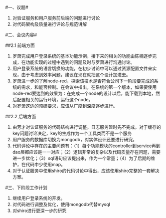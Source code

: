 #一、议题#

1. 对验证服务和用户服务前后端的问题进行讨论
2. 对代码架构及质量进行评论与规范讲解

#二、会议内容#

##2.1 前端方面

1. 罗萧完成用户登录系统的基本功能示例，接下来的相关的功能由陈楠逐步完成，在功能实现的过程中遇到的问题及时与罗萧进行沟通讨论。
2. 用户登录系统的语言切换的功能，在初步讨论中可以通过资源配置文件来实现，由于考虑到效率问题，建议在现在就把这个设计加进去。
3. 罗萧进一步的了解node-red，探索该技术是否符合公司下一阶段要完成的系统的需求，和能否控制。在会议中指出，在系统的第一个版本，如果要使用node-red要达到的效果为：在完成一个node的设计以后，能下载到本地，然后配置相关的运行环境，运行这个node。
4. 对罗萧这边的预研要求，应该从广度到深度逐步进行。

##2.2 后端方面

1. 由芳才对认证服务的代码结构进行调整。日志服务暂时先不完成。对于缓存的key问题讨论决定，key的生成作为一个工具类而不是一个服务
2. 用户服务的数据库切换为mongodb，对实体设计还要进行研究。
3. 代码评论中存在的主要问题有：（1）每个功能模块的controller到service再到dao层都应该是一一对应；（2）逻辑非常的复杂以及代码质量存在问题，需要进一步优化；（3）sql语句应该提出来，作为一个常量；（4）为了后期的维护，在代码中少使用map。
4. 对于认证服务中使用shiro的代码讨论中得出，应该使用shiro完整的一套解决方案。

#三、下阶段工作计划

1. 继续用户登录系统的开发。
2. 对代码进行调整及优化，使用mongodb代替mysql
3. 对shiro进行更深一步的研究